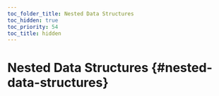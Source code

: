 ```yaml
---
toc_folder_title: Nested Data Structures
toc_hidden: true
toc_priority: 54
toc_title: hidden
---
```


# Nested Data Structures {#nested-data-structures}



